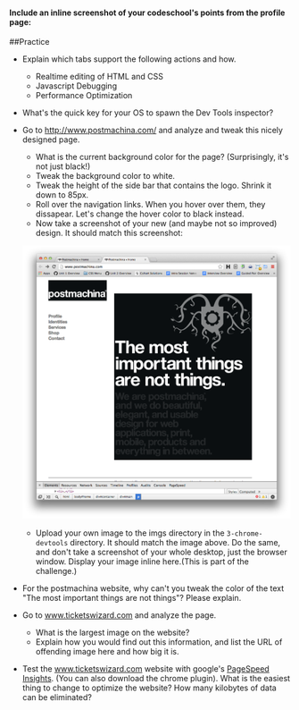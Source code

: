 #### Include an inline screenshot of your codeschool's points from the profile page:

<!-- Modify the Markdown to include your answers. Don't delete the questions! -->

##Practice
* Explain which tabs support the following actions and how.
  * Realtime editing of HTML and CSS
  * Javascript Debugging
  * Performance Optimization

* What's the quick key for your OS to spawn the Dev Tools inspector?

* Go to http://www.postmachina.com/ and analyze and tweak this nicely designed page.
  * What is the current background color for the page?  (Surprisingly, it's not just black!)
  * Tweak the background color to white.
  * Tweak the height of the side bar that contains the logo.  Shrink it down to 85px.
  * Roll over the navigation links.  When you hover over them, they dissapear.  Let's change the hover color to black instead.
  * Now take a screenshot of your new (and maybe not so improved) design.  It should match this screenshot:

  ![postmachina](imgs/postmachina-img.png)

  * Upload your own image to the imgs directory in the `3-chrome-devtools` directory.  It should match the image above.  Do the same, and don't take a screenshot of your whole desktop, just the browser window. Display your image inline here.(This is part of the challenge.)
  <!-- Image here-->

* For the postmachina website, why can't you tweak the color of the text "The most important things are not things"?  Please explain.

* Go to www.ticketswizard.com and analyze the page.
  * What is the largest image on the website?
  * Explain how you would find out this information, and list the URL of offending image here and how big it is.

* Test the www.ticketswizard.com website with google's [PageSpeed Insights](http://www.ticketswizard.com/).  (You can also download the chrome plugin).  What is the easiest thing to change to optimize the website?  How many kilobytes of data can be eliminated?
